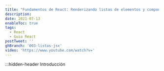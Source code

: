 ```yaml
---
title: "Fundamentos de React: Renderizando listas de elementos y componentes"
description:
date: 2021-07-13
enableToc: true
tags:
  - React
  - Guia React
postTweet: ''
ghBranch: '003-listas-jsx'
video: 'https://www.youtube.com/watch?v='
---
```


:::hidden-header Introducción

